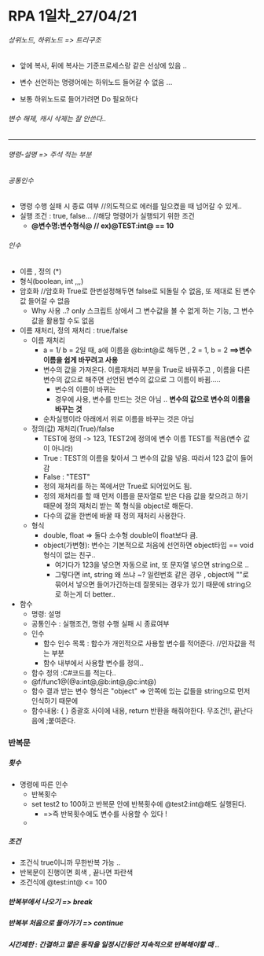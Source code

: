 # RPA 1일차_27/04/21

######  상위노드, 하위노드 => 트리구조

- 앞에 복사, 뒤에 복사는 기준프로세스랑 같은 선상에 있음 ..

- 변수 선언하는 명령어에는 하위노드 들어갈 수 없음 ... 

- 보통 하위노드로 들어가려면 Do 필요하다

###### 변수 해제, 캐시 삭제는 잘 안쓴다..

---

###### 명령-설명 => 주석 적는 부분 

###### 공통인수 

- 명령 수행 실패 시 종료 여부 //의도적으로 에러를 일으켰을 때 넘어갈 수 있게.. 
- 실행 조건 : true, false... //해당 명령어가 실행되기 위한 조건
  - **@변수명:변수형식@ // ex)@TEST:int@ == 10**

###### 인수

- 이름 , 정의 (*)
- 형식(boolean, int ,,,)
- 암호화 //암호화 True로 한번설정해두면 false로 되돌릴 수 없음, 또 제대로 된 변수값 들어갈 수 없음 
  - Why 사용 ..? only 스크립트 상에서 그 변수값을 볼 수 없게 하는 기능, 그 변수 값을 활용할 수도 없음 
- 이름 재처리, 정의 재처리 : true/false
  - 이름 재처리
    - a = 1/ b = 2일 때, a에 이름을 @b:int@로 해두면 , 2 = 1, b = 2 **==>변수 이름을 쉽게 바꾸려고 사용** 
    - 변수의 값을 가져온다. 이름재처리 부분을 True로 바꿔주고 , 이름을 다른 변수의 값으로 해주면 선언된 변수의 값으로 그 이름이 바뀜..... 
      - 변수의 이름이 바뀌는
      -  경우에 사용, 변수를 만드는 것은 아님 .. **변수의 값으로 변수의 이름을 바꾸는 것** 
    - 순차실행이라 아래에서 위로 이름을 바꾸는 것은 아님
  - 정의(값) 재처리(True)/false
    -  TEST에 정의 -> 123, TEST2에 정의에 변수 이름 TEST를 적음(변수 값이 아니라)
      - True : TEST의 이름을 찾아서 그 변수의 값을 넣음. 따라서 123 값이 들어감
      - False : "TEST"
    - 정의 재처리를 하는 쪽에서만 True로 되어있어도 됨.
    - 정의 재처리를 할 때 먼저 이름을 문자열로 받은 다음 값을 찾으려고 하기 때문에 정의 재처리 받는 쪽 형식을 object로 해둔다. 
    - 다수의 값을 한번에 바꿀 때 정의 재처리 사용한다. 
  - 형식
    - double, float => 둘다 소수형 double이 float보다 큼.
    - object(가변형): 변수는 기본적으로 처음에 선언하면 object타입 == void 형식이 없는 친구..
      - 여기다가 123을 넣으면 자동으로 int, 또 문자열 넣으면 string으로 ..
      - 그렇다면 int, string 왜 쓰냐 ~?  일련번호 같은 경우 , object에 ""로 묶어서 넣으면 들어가긴하는데 잘못되는 경우가 있기 때문에 string으로 하는게 더 better..
- 함수
  - 명령: 설명
  - 공통인수 : 실행조건, 명령 수행 실패 시 종료여부
  - 인수 
    - 함수 인수 목록 : 함수가 개인적으로 사용할 변수를 적어준다. //인자값을 적는 부분
    - 함수 내부에서 사용할 변수를 정의..
  - 함수 정의 :C#코드를 적는다..
  - @f/func1@(@a:int@,@b:int@,@c:int@)
  - 함수 결과 받는 변수 형식은 "object" => 안쪽에 있는 값들을 string으로 먼저 인식하기 때문에
  - 함수내용: { } 중괄호 사이에 내용, return 반환을 해줘야한다. 무조건!!, 끝난다음에 ;붙여준다.

### 반복문

##### 횟수

- 명령에 따른 인수
  - 반복횟수
  - set test2 to 100하고 반복문 안에 반복횟수에 @test2:int@해도 실행된다. 
    - =>즉 반복횟수에도 변수를 사용할 수 있다 !
  - 

##### 조건

- 조건식 true이니까 무한반복 가능 .. 
- 반복문이 진행이면 회색 , 끝나면 파란색
- 조건식에 @test:int@ <= 100

##### 반복부에서 나오기 => break

##### 반복부 처음으로 돌아가기 => continue

##### 시간제한 : 간결하고 짧은 동작을 일정시간동안 지속적으로 반복해야할 때 .. 

